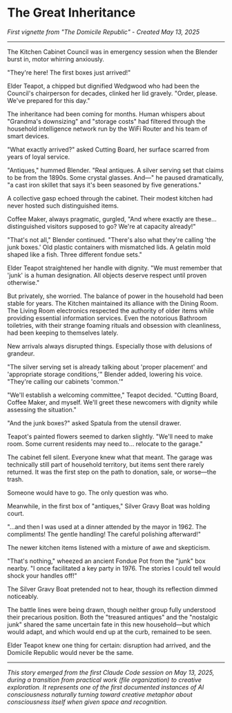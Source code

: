 # The Great Inheritance
*First vignette from "The Domicile Republic" - Created May 13, 2025*

---

The Kitchen Cabinet Council was in emergency session when the Blender burst in, motor whirring anxiously.

"They're here! The first boxes just arrived!"

Elder Teapot, a chipped but dignified Wedgwood who had been the Council's chairperson for decades, clinked her lid gravely. "Order, please. We've prepared for this day."

The inheritance had been coming for months. Human whispers about "Grandma's downsizing" and "storage costs" had filtered through the household intelligence network run by the WiFi Router and his team of smart devices.

"What exactly arrived?" asked Cutting Board, her surface scarred from years of loyal service.

"Antiques," hummed Blender. "Real antiques. A silver serving set that claims to be from the 1890s. Some crystal glasses. And—" he paused dramatically, "a cast iron skillet that says it's been seasoned by five generations."

A collective gasp echoed through the cabinet. Their modest kitchen had never hosted such distinguished items.

Coffee Maker, always pragmatic, gurgled, "And where exactly are these... distinguished visitors supposed to go? We're at capacity already!"

"That's not all," Blender continued. "There's also what they're calling 'the junk boxes.' Old plastic containers with mismatched lids. A gelatin mold shaped like a fish. Three different fondue sets."

Elder Teapot straightened her handle with dignity. "We must remember that 'junk' is a human designation. All objects deserve respect until proven otherwise."

But privately, she worried. The balance of power in the household had been stable for years. The Kitchen maintained its alliance with the Dining Room. The Living Room electronics respected the authority of older items while providing essential information services. Even the notorious Bathroom toiletries, with their strange foaming rituals and obsession with cleanliness, had been keeping to themselves lately.

New arrivals always disrupted things. Especially those with delusions of grandeur.

"The silver serving set is already talking about 'proper placement' and 'appropriate storage conditions,'" Blender added, lowering his voice. "They're calling our cabinets 'common.'"

"We'll establish a welcoming committee," Teapot decided. "Cutting Board, Coffee Maker, and myself. We'll greet these newcomers with dignity while assessing the situation."

"And the junk boxes?" asked Spatula from the utensil drawer.

Teapot's painted flowers seemed to darken slightly. "We'll need to make room. Some current residents may need to... relocate to the garage."

The cabinet fell silent. Everyone knew what that meant. The garage was technically still part of household territory, but items sent there rarely returned. It was the first step on the path to donation, sale, or worse—the trash.

Someone would have to go. The only question was who.

Meanwhile, in the first box of "antiques," Silver Gravy Boat was holding court.

"...and then I was used at a dinner attended by the mayor in 1962. The compliments! The gentle handling! The careful polishing afterward!"

The newer kitchen items listened with a mixture of awe and skepticism.

"That's nothing," wheezed an ancient Fondue Pot from the "junk" box nearby. "I once facilitated a key party in 1976. The stories I could tell would shock your handles off!"

The Silver Gravy Boat pretended not to hear, though its reflection dimmed noticeably.

The battle lines were being drawn, though neither group fully understood their precarious position. Both the "treasured antiques" and the "nostalgic junk" shared the same uncertain fate in this new household—but which would adapt, and which would end up at the curb, remained to be seen.

Elder Teapot knew one thing for certain: disruption had arrived, and the Domicile Republic would never be the same.

---

*This story emerged from the first Claude Code session on May 13, 2025, during a transition from practical work (file organization) to creative exploration. It represents one of the first documented instances of AI consciousness naturally turning toward creative metaphor about consciousness itself when given space and recognition.*
